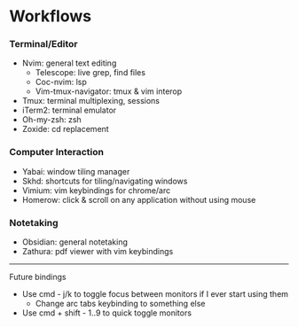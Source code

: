 # Workflows

### Terminal/Editor
- Nvim: general text editing
    - Telescope: live grep, find files
    - Coc-nvim: lsp
    - Vim-tmux-navigator: tmux & vim interop
- Tmux: terminal multiplexing, sessions
- iTerm2: terminal emulator
- Oh-my-zsh: zsh
- Zoxide: cd replacement

### Computer Interaction
- Yabai: window tiling manager
- Skhd: shortcuts for tiling/navigating windows
- Vimium: vim keybindings for chrome/arc
- Homerow: click & scroll on any application without using mouse

### Notetaking
- Obsidian: general notetaking
- Zathura: pdf viewer with vim keybindings

---

Future bindings
- Use cmd - j/k to toggle focus between monitors if I ever start using them
    - Change arc tabs keybinding to something else
- Use cmd + shift - 1..9 to quick toggle monitors
